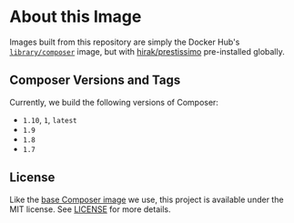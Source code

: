 # About this Image

Images built from this repository are simply the Docker Hub's [`library/composer`](https://hub.docker.com/_/composer) image, but with [hirak/prestissimo](https://packagist.org/packages/hirak/prestissimo) pre-installed globally.

## Composer Versions and Tags

Currently, we build the following versions of Composer:

- `1.10`, `1`, `latest`
- `1.9`
- `1.8`
- `1.7`

## License

Like the [base Composer image](https://github.com/composer/docker) we use, this project is available under the MIT license. See [LICENSE](LICENSE) for more details.

